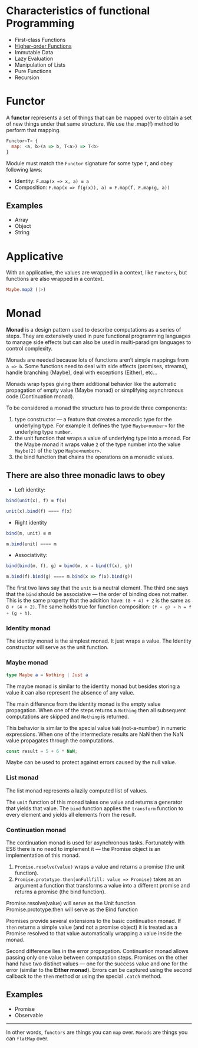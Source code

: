 # Characteristics of functional Programming

- First-class Functions
- [Higher-order Functions](Higher_Order_Functions/README.md)
- Immutable Data
- Lazy Evaluation
- Manipulation of Lists
- Pure Functions
- Recursion

# Functor

A **functor** represents a set of things that can be mapped over to obtain a set of new things under that same structure.
We use the .map(f) method to perform that mapping.

```javascript
Functor<T> {
  map: <a, b>(a => b, T<a>) => T<b>
}
```

Module must match the `Functor` signature for some type `T`, and obey following laws:

- Identity: `F.map(x => x, a) ≡ a`
- Composition: `F.map(x => f(g(x)), a) ≡ F.map(f, F.map(g, a))`

## Examples

- Array
- Object
- String

# Applicative

With an applicative, the values are wrapped in a context, like `Functors`, but functions are also wrapped in a context.

```elm
Maybe.map2 (|>)
```

# Monad

**Monad** is a design pattern used to describe computations as a series of steps. They are extensively used in pure functional programming languages to manage side effects but can also be used in multi-paradigm languages to control complexity.

Monads are needed because lots of functions aren’t simple mappings from `a => b`. Some functions need to deal with side effects (promises, streams), handle branching (Maybe), deal with exceptions (Either), etc...

Monads wrap types giving them additional behavior like the automatic propagation of empty value (Maybe monad) or simplifying asynchronous code (Continuation monad).

To be considered a monad the structure has to provide three components:

1. type constructor — a feature that creates a monadic type for the underlying type. For example it defines the type `Maybe<number>` for the underlying type `number`.
2. the unit function that wraps a value of underlying type into a monad. For the Maybe monad it wraps value `2` of the type number into the value `Maybe(2)` of the type `Maybe<number>`.
3. the bind function that chains the operations on a monadic values.

## There are also three monadic laws to obey

- Left identity:

```javascript
bind(unit(x), f) ≡ f(x)

unit(x).bind(f) ==== f(x)
```

- Right identity

```javascript
bind(m, unit) ≡ m

m.bind(unit) ==== m
```

- Associativity:

```javascript
bind(bind(m, f), g) ≡ bind(m, x ⇒ bind(f(x), g))

m.bind(f).bind(g) ==== m.bind(x => f(x).bind(g))
```

The first two laws say that the `unit` is a neutral element. The third one says that the `bind` should be associative — the order of binding does not matter. This is the same property that the addition have: `(8 + 4) + 2` is the same as `8 + (4 + 2)`. The same holds true for function composition: `(f ∘ g) ∘ h = f ∘ (g ∘ h)`.

### Identity monad

The identity monad is the simplest monad. It just wraps a value. The Identity constructor will serve as the unit function.

### Maybe monad

```elm
type Maybe a = Nothing | Just a
```

The maybe monad is similar to the identity monad but besides storing a value it can also represent the absence of any value.

The main difference from the identity monad is the empty value propagation. When one of the steps returns a `Nothing` then all subsequent computations are skipped and `Nothing` is returned.

This behavior is similar to the special value `NaN` (not-a-number) in numeric expressions. When one of the intermediate results are NaN then the NaN value propagates through the computations.

```javascript
const result = 5 + 6 * NaN;
```

Maybe can be used to protect against errors caused by the null value.

### List monad

The list monad represents a lazily computed list of values.

The `unit` function of this monad takes one value and returns a generator that yields that value. The `bind` function applies the `transform` function to every element and yields all elements from the result.

### Continuation monad

The continuation monad is used for asynchronous tasks. Fortunately with ES6 there is no need to implement it — the Promise object is an implementation of this monad.

1. `Promise.resolve(value)` wraps a value and returns a promise (the unit function).
2. `Promise.prototype.then(onFullfill: value => Promise)` takes as an argument a function that transforms a value into a different promise and returns a promise (the bind function).

Promise.resolve(value) will serve as the Unit function
Promise.prototype.then will serve as the Bind function

Promises provide several extensions to the basic continuation monad. If `then` returns a simple value (and not a promise object) it is treated as a Promise resolved to that value automatically wrapping a value inside the monad.

Second difference lies in the error propagation. Continuation monad allows passing only one value between computation steps. Promises on the other hand have two distinct values — one for the success value and one for the error (similar to the **Either monad**). Errors can be captured using the second callback to the `then` method or using the special `.catch` method.

## Examples

- Promise
- Observable

---

In other words, `functors` are things you can `map` over. `Monads` are things you can `flatMap` over.
